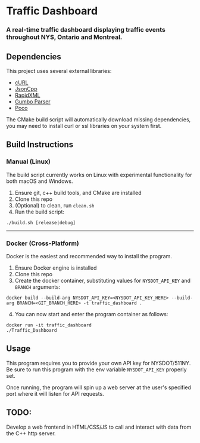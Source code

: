# Traffic Dashboard
### A real-time traffic dashboard displaying traffic events throughout NYS, Ontario and Montreal.

## Dependencies
This project uses several external libraries:
- [cURL](https://github.com/curl/curl)
- [JsonCpp](https://github.com/open-source-parsers/jsoncpp)
- [RapidXML](https://rapidxml.sourceforge.net/)
- [Gumbo Parser](https://github.com/google/gumbo-parser)
- [Poco](https://github.com/pocoproject/poco)

The CMake build script will automatically download missing dependencies, you may need to install curl or ssl libraries on your system first.

## Build Instructions
### Manual (Linux)
The build script currently works on Linux with experimental functionality for both macOS and Windows.
1. Ensure git, c++ build tools, and CMake are installed
2. Clone this repo
3. (Optional) to clean, run `clean.sh`
4. Run the build script:
```
./build.sh [release|debug]
```
---
### Docker (Cross-Platform)
Docker is the easiest and recommended way to install the program.
1. Ensure Docker engine is installed
2. Clone this repo
3. Create the docker container, substituting values for `NYSDOT_API_KEY` and `BRANCH` arguments:
```
docker build --build-arg NYSDOT_API_KEY=<NYSDOT_API_KEY_HERE> --build-arg BRANCH=<GIT_BRANCH_HERE> -t traffic_dashboard .
```
4. You can now start and enter the program container as follows:
```
docker run -it traffic_dashboard
./Traffic_Dashboard
```

## Usage
This program requires you to provide your own API key for NYSDOT/511NY. Be sure to run this program with the env variable `NYSDOT_API_KEY` properly set.

Once running, the program will spin up a web server at the user's specified port where it will listen for API requests.

## TODO:
Develop a web frontend in HTML/CSS/JS to call and interact with data from the C++ http server.
